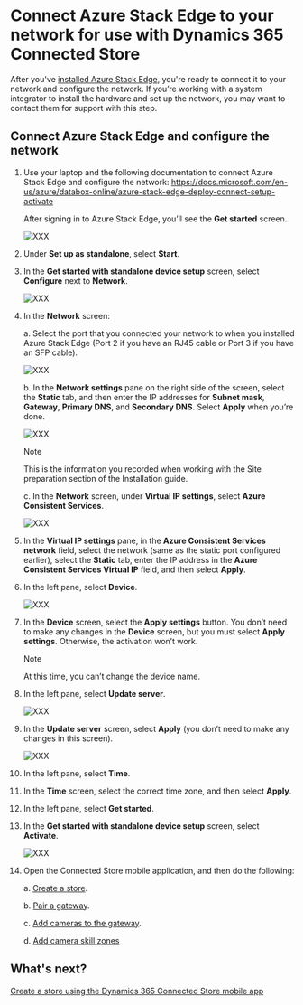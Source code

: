 

# Connect Azure Stack Edge to your network for use with Dynamics 365 Connected Store

After you've [installed Azure Stack Edge](ase-install.md), you're ready to connect it to your network and configure the network. If you’re working with a system integrator to install the hardware and set up the network, you may want to contact them for support with this step. 

## Connect Azure Stack Edge and configure the network

1. Use your laptop and the following documentation to connect Azure Stack Edge and configure the network: https://docs.microsoft.com/en-us/azure/databox-online/azure-stack-edge-deploy-connect-setup-activate

   After signing in to Azure Stack Edge, you’ll see the **Get started** screen.
    
   ![XXX](media/XXX.PNG "XXX")
 
2. Under **Set up as standalone**, select **Start**. 

3. In the **Get started with standalone device setup** screen, select **Configure** next to **Network**.

   ![XXX](media/XXX.PNG "XXX")
 
4. In the **Network** screen:

   a. Select the port that you connected your network to when you installed Azure Stack Edge (Port 2 if you have an RJ45 cable or Port 3 if you have an SFP cable).
    
   ![XXX](media/XXX.PNG "XXX")
 
   b. In the **Network settings** pane on the right side of the screen, select the **Static** tab, and then enter the IP addresses for **Subnet mask**, **Gateway**, **Primary DNS**, and **Secondary DNS**. Select **Apply** when you’re done.

   ![XXX](media/XXX.PNG "XXX")
 
   > [!NOTE]
   > This is the information you recorded when working with the Site preparation section of the Installation guide. 
    
   c. In the **Network** screen, under **Virtual IP settings**, select **Azure Consistent Services**.

   ![XXX](media/XXX.PNG "XXX")
 
5. In the **Virtual IP settings** pane, in the **Azure Consistent Services network** field, select the network (same as the static port configured earlier), select the **Static** tab, enter the IP address in the **Azure Consistent Services Virtual IP** field, and then select **Apply**.

6. In the left pane, select **Device**.

   ![XXX](media/XXX.PNG "XXX")
 
7. In the **Device** screen, select the **Apply settings** button. You don’t need to make any changes in the **Device** screen, but you must select **Apply settings**. Otherwise, the activation won’t work.
 
   > [!NOTE]
   > At this time, you can’t change the device name. 

8. In the left pane, select **Update server**.

   ![XXX](media/XXX.PNG "XXX")

9. In the **Update server** screen, select **Apply** (you don’t need to make any changes in this screen).

   ![XXX](media/XXX.PNG "XXX")
 
10. In the left pane, select **Time**.

11. In the **Time** screen, select the correct time zone, and then select **Apply**. 

12. In the left pane, select **Get started**.

13. In the **Get started with standalone device setup** screen, select **Activate**. 

    ![XXX](media/XXX.PNG "XXX")
 
14. Open the Connected Store mobile application, and then do the following:

    a. [Create a store](mobile-app-create-store.md).
    
    b. [Pair a gateway](mobile-app-pair-gateway.md).
    
    c. [Add cameras to the gateway](mobile-app-add-cameras.md).
    
    d. [Add camera skill zones](mobile-app-add-camera-skill-zones.md)
    
## What's next?

[Create a store using the Dynamics 365 Connected Store mobile app](mobile-app-create-store.md)
